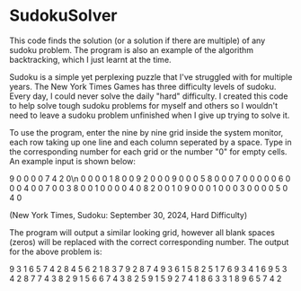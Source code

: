 # SudokuSolver

This code finds the solution (or a solution if there are multiple) of any sudoku problem. The program is also an example of the algorithm backtracking, which I just learnt at the time.

Sudoku is a simple yet perplexing puzzle that I've struggled with for multiple years. The New York Times Games has three difficulty levels of sudoku. Every day, I could never solve the daily "hard" difficulty. I created this code to help solve tough sudoku problems for myself and others so I wouldn't need to leave a sudoku problem unfinished when I give up trying to solve it.

To use the program, enter the nine by nine grid inside the system monitor, each row taking up one line and each column seperated by a space. Type in the corresponding number for each grid or the number "0" for empty cells. An example input is shown below:

9 0 0 0 0 7 4 2 0\n
0 0 0 0 1 8 0 0 9
2 0 0 0 9 0 0 0 5
8 0 0 0 7 0 0 0 0
0 6 0 0 0 4 0 0 7
0 0 3 8 0 0 1 0 0
0 0 4 0 8 2 0 0 1
0 9 0 0 0 1 0 0 0
3 0 0 0 0 5 0 4 0

(New York Times, Sudoku: September 30, 2024, Hard Difficulty)

The program will output a similar looking grid, however all blank spaces (zeros) will be replaced with the correct corresponding number. The output for the above problem is:

9 3 1 6 5 7 4 2 8 
4 5 6 2 1 8 3 7 9 
2 8 7 4 9 3 6 1 5 
8 2 5 1 7 6 9 3 4 
1 6 9 5 3 4 2 8 7 
7 4 3 8 2 9 1 5 6 
6 7 4 3 8 2 5 9 1 
5 9 2 7 4 1 8 6 3 
3 1 8 9 6 5 7 4 2 
